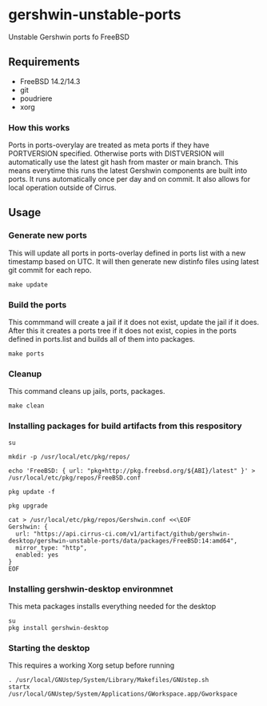 # gershwin-unstable-ports
Unstable Gershwin ports fo FreeBSD

## Requirements

* FreeBSD 14.2/14.3
* git
* poudriere
* xorg


### How this works

Ports in ports-overylay are treated as meta ports if they have PORTVERSION specified.  Otherwise ports with DISTVERSION will automatically use the latest git hash from master or main branch.  This means everytime this runs the latest Gershwin components are built into ports.  It runs automatically once per day and on commit.  It also allows for local operation outside of Cirrus.

## Usage

### Generate new ports
This will update all ports in ports-overlay defined in ports list with a new timestamp based on UTC.  It will then generate new distinfo files using latest git commit for each repo.

```
make update
```

### Build the ports
This commmand will create a jail if it does not exist, update the jail if it does.  After this it creates a ports tree if it does not exist, copies in the ports defined in ports.list and builds all of them into packages.

```
make ports
```

### Cleanup
This command cleans up jails, ports, packages.

```
make clean
```


### Installing packages for build artifacts from this respository

```
su

mkdir -p /usr/local/etc/pkg/repos/

echo 'FreeBSD: { url: "pkg+http://pkg.freebsd.org/${ABI}/latest" }' > /usr/local/etc/pkg/repos/FreeBSD.conf

pkg update -f

pkg upgrade

cat > /usr/local/etc/pkg/repos/Gershwin.conf <<\EOF
Gershwin: {
  url: "https://api.cirrus-ci.com/v1/artifact/github/gershwin-desktop/gershwin-unstable-ports/data/packages/FreeBSD:14:amd64",
  mirror_type: "http",
  enabled: yes
}
EOF
```

### Installing gershwin-desktop environmnet
This meta packages installs everything needed for the desktop

```
su
pkg install gershwin-desktop
```

### Starting the desktop
This requires a working Xorg setup before running

```
. /usr/local/GNUstep/System/Library/Makefiles/GNUstep.sh
startx /usr/local/GNUstep/System/Applications/GWorkspace.app/Gworkspace
```
